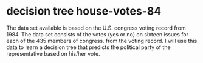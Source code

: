 # decision tree house-votes-84
The data set available is based on the U.S. congress voting record from 1984. The data set consists of the votes (yes or no) on sixteen issues for each of the 435 members of congress. from the voting record. I will use this data to learn a decision tree that predicts the political party of the representative︎ based on his︎/her vote︎.

